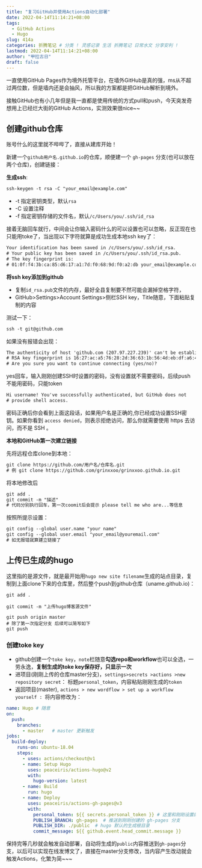 ```yaml
---
title: "复习GitHub并使用Actions自动化部署"
date: 2022-04-14T11:14:21+08:00
tags:
  - GitHub Actions
  - Hugo
slug: 414a
categories: 折腾笔记 # 分类 ! 灵感记录 生活 折腾笔记 日常水文 分享安利 !
lastmod: 2022-04-14T11:14:21+08:00
author: "甲拉古日"
draft: false
---
```


一直使用GitHub Pages作为境外托管平台，在墙外GitHub是真的强，ms从不超过两位数，但是墙内还是会抽风，所以我的方案都是把GitHub解析到境外。

接触GitHub也有小几年但是我一直都是使用传统的方式pull和push，今天突发奇想用上已经烂大街的GitHub Actions，实测效果很nice~~

## 创建github仓库

账号什么的这里就不哔哔了，直接从建库开始！

新建一个`github用户名.github.io`的仓库，顺便建一个 `gh-pages` 分支(也可以放在两个仓库)，创建链接：

**生成ssh**:

```html
ssh-keygen -t rsa -C "your_email@example.com"
```

- -t 指定密钥类型，默认`rsa`
- -C 设置注释
- -f 指定密钥存储的文件名，默认`/c/Users/you/.ssh/id_rsa`

接着无脑回车就行，中间会让你输入密码什么的可以设置也可以忽略，反正现在也只能用toke了，当出现以下字符就算是成功生成本地ssh key了：

```html
Your identification has been saved in /c/Users/you/.ssh/id_rsa.
# Your public key has been saved in /c/Users/you/.ssh/id_rsa.pub.
# The key fingerprint is:
# 01:0f:f4:3b:ca:85:d6:17:a1:7d:f0:68:9d:f0:a2:db your_email@example.com
```

**将ssh key添加到github**

- 复制`id_rsa.pub`文件的内存，最好全县复制要不然可能会漏掉空格字符，
- GitHub>Settings>Account Settings>侧栏SSH key，Title随意，下面粘贴复制的内容

测试一下：

```html
ssh -t git@github.com
```

如果没有报错会出现：

```html
The authenticity of host 'github.com (207.97.227.239)' can't be established.
# RSA key fingerprint is 16:27:ac:a5:76:28:2d:36:63:1b:56:4d:eb:df:a6:48.
# Are you sure you want to continue connecting (yes/no)?
```

yes回车，输入刚刚创建SSH时设置的密码，没有设置就不需要密码，后续push不能用密码，只能token

```html
Hi username! You've successfully authenticated, but GitHub does not
# provide shell access.
```

密码正确后你会看到上面这段话，如果用户名是正确的,你已经成功设置SSH密钥。如果你看到 `access denied`，则表示拒绝访问，那么你就需要使用 https 去访问，而不是 SSH 。

**本地和GitHub第一次建立链接**

先将远程仓库clone到本地：

```html
git clone https://github.com/用户名/仓库名.git
# 例 git clone https://github.com/grinxxoo/grinxxoo.github.io.git
```

将本地修改后

``` html
git add .
git commit -m "描述"
# 代码分别执行回车，第一次coomit后会提示 please tell me who are...等信息
```

按照所提示设置：

```html
git config --global user.name "your name"
git config --global user.email "your_email@youremail.com"
# 如无报错就算建立链接了
```



## 上传已生成的hugo

这里指的是源文件，就是最开始用`hugo new site filename`生成的站点目录，复制到上面clone下来的仓库里，然后整个push到github仓库（uname.github.io)：

```
git add .
```

```
git commit -m "上传hugo博客源文件"
```

```
git push origin master
# 除了第一次指定分支 后续可以简写如下
git push
```

### 创建toke key

- github创建一个`toke key`，`note`栏随意**勾选repo和workflow**也可以全选，一劳永逸，**复制生成的toke key保存好，只显示一次**
- 进项目(刚刚上传的仓库master分支)，`settings>secrets >actions >new repository secret`： 标题`personal_token`，内容粘贴刚刚生成的`token`
- 返回项目(master), `actions > new wordflow > set up a workflow yourself : `将内容修改为：

```yaml
name: Hugo # 随意
on:
  push:
    branches:
      - master   # master 更新触发
jobs:
  build-deploy:
    runs-on: ubuntu-18.04
    steps:
      - uses: actions/checkout@v1
      - name: Setup Hugo
        uses: peaceiris/actions-hugo@v2
        with:
          hugo-version: latest
      - name: Build 
        run: hugo
      - name: Deploy
        uses: peaceiris/actions-gh-pages@v3
        with:
          personal_token: ${{ secrets.personal_token }} # 这里和刚刚设置的token相呼应，可以改但是两处要保持一样
          PUBLISH_BRANCH: gh-pages  # 推送到刚刚创建的 gh-pages 分支
          PUBLISH_DIR: ./public  # hugo 默认的生成根目录
          commit_message: ${{ github.event.head_commit.message }}
```

保持完等几秒就会触发自动部署，自动将生成的`public`内容推送到`gh-pages`分支，以后可以实现在线发博文了，直接在master分支修改，当内容产生改动就会触发Actions，化繁为简~~~
